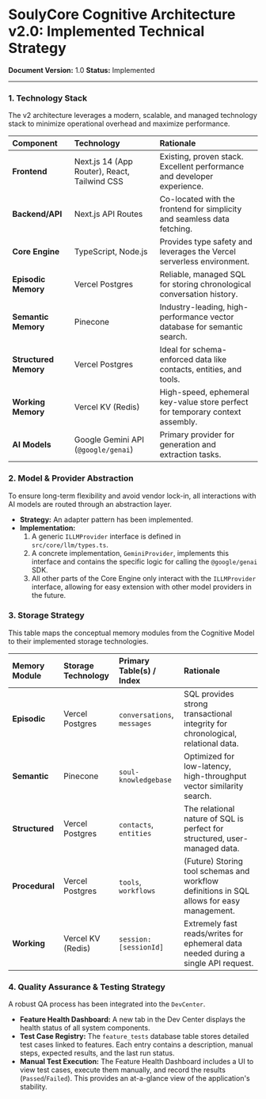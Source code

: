 
# SoulyCore Cognitive Architecture v2.0: Implemented Technical Strategy

**Document Version:** 1.0
**Status:** Implemented

---

### 1. Technology Stack

The v2 architecture leverages a modern, scalable, and managed technology stack to minimize operational overhead and maximize performance.

| Component | Technology | Rationale |
| :--- | :--- | :--- |
| **Frontend** | Next.js 14 (App Router), React, Tailwind CSS | Existing, proven stack. Excellent performance and developer experience. |
| **Backend/API** | Next.js API Routes | Co-located with the frontend for simplicity and seamless data fetching. |
| **Core Engine** | TypeScript, Node.js | Provides type safety and leverages the Vercel serverless environment. |
| **Episodic Memory** | Vercel Postgres | Reliable, managed SQL for storing chronological conversation history. |
| **Semantic Memory** | Pinecone | Industry-leading, high-performance vector database for semantic search. |
| **Structured Memory**| Vercel Postgres | Ideal for schema-enforced data like contacts, entities, and tools. |
| **Working Memory** | Vercel KV (Redis) | High-speed, ephemeral key-value store perfect for temporary context assembly. |
| **AI Models** | Google Gemini API (`@google/genai`) | Primary provider for generation and extraction tasks. |

### 2. Model & Provider Abstraction

To ensure long-term flexibility and avoid vendor lock-in, all interactions with AI models are routed through an abstraction layer.

*   **Strategy:** An adapter pattern has been implemented.
*   **Implementation:**
    1.  A generic `ILLMProvider` interface is defined in `src/core/llm/types.ts`.
    2.  A concrete implementation, `GeminiProvider`, implements this interface and contains the specific logic for calling the `@google/genai` SDK.
    3.  All other parts of the Core Engine only interact with the `ILLMProvider` interface, allowing for easy extension with other model providers in the future.

### 3. Storage Strategy

This table maps the conceptual memory modules from the Cognitive Model to their implemented storage technologies.

| Memory Module | Storage Technology | Primary Table(s) / Index | Rationale |
| :--- | :--- | :--- | :--- |
| **Episodic** | Vercel Postgres | `conversations`, `messages` | SQL provides strong transactional integrity for chronological, relational data. |
| **Semantic** | Pinecone | `soul-knowledgebase` | Optimized for low-latency, high-throughput vector similarity search. |
| **Structured**| Vercel Postgres | `contacts`, `entities` | The relational nature of SQL is perfect for structured, user-managed data. |
| **Procedural**| Vercel Postgres | `tools`, `workflows` | (Future) Storing tool schemas and workflow definitions in SQL allows for easy management. |
| **Working** | Vercel KV (Redis) | `session:[sessionId]` | Extremely fast reads/writes for ephemeral data needed during a single API request. |

### 4. Quality Assurance & Testing Strategy

A robust QA process has been integrated into the `DevCenter`.

*   **Feature Health Dashboard:** A new tab in the Dev Center displays the health status of all system components.
*   **Test Case Registry:** The `feature_tests` database table stores detailed test cases linked to features. Each entry contains a description, manual steps, expected results, and the last run status.
*   **Manual Test Execution:** The Feature Health Dashboard includes a UI to view test cases, execute them manually, and record the results (`Passed`/`Failed`). This provides an at-a-glance view of the application's stability.

